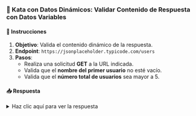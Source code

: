 <!-- markdownlint-disable -->
### **🔄 Kata con Datos Dinámicos: Validar Contenido de Respuesta con Datos Variables**

#### 📑 Instrucciones

1. **Objetivo**: Valida el contenido dinámico de la respuesta.
2. **Endpoint**: `https://jsonplaceholder.typicode.com/users`
3. **Pasos**:
   - Realiza una solicitud **GET** a la URL indicada.
   - Valida que el **nombre del primer usuario** no esté vacío.
   - Valida que el **número total de usuarios** sea mayor a 5.

#### 📥 Respuesta

<details>
  <summary>Haz clic aquí para ver la respuesta</summary>

```gherkin
Feature: Validación dinámica de respuesta

  Scenario: Validar contenido dinámico de la respuesta
    Given url 'https://jsonplaceholder.typicode.com/users'
    When method get
    Then status 200
    And match response[0].name != ''
    And assert response.length > 5
```

</details>
